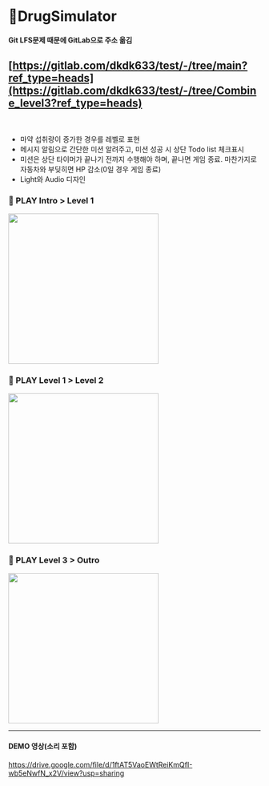 # 💊DrugSimulator

#### Git LFS문제 때문에 GitLab으로 주소 옮김
[https://gitlab.com/dkdk633/test/-/tree/main?ref_type=heads](https://gitlab.com/dkdk633/test/-/tree/Combine_level3?ref_type=heads)
---
<br/>

* 마약 섭취량이 증가한 경우를 레벨로 표현
* 메시지 알림으로 간단한 미션 알려주고, 미션 성공 시 상단 Todo list 체크표시
* 미션은 상단 타이머가 끝나기 전까지 수행해야 하며, 끝나면 게임 종료. 마찬가지로 자동차와 부딪히면 HP 감소(0일 경우 게임 종료)
* Light와 Audio 디자인
  
### 🎥 PLAY Intro > Level 1
<img src="https://github.com/Team3-SeriousGame/DrugSimulator/assets/80036437/1c89a106-9678-4649-a793-b7bd2d1cb02c" width="300"/>

### 🎥 PLAY Level 1 > Level 2
<img src="https://github.com/Team3-SeriousGame/DrugSimulator/assets/80036437/5b6fb24e-e662-471e-ac16-4277d742481e" width="300"/>

### 🎥 PLAY Level 3 > Outro
<img src="https://github.com/Team3-SeriousGame/DrugSimulator/assets/80036437/890610cb-c5f0-45a1-9ebd-b5c931498920" width="300"/>

<br/>

---
#### DEMO 영상(소리 포함)
https://drive.google.com/file/d/1ftAT5VaoEWtReiKmQfI-wb5eNwfN_x2V/view?usp=sharing 
